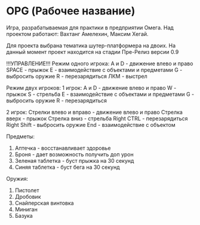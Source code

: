 # OPG (Рабочее название)

Игра, разрабатываемая для практики в предприятии Омега.
Над проектом работают: Вахтанг Амелехин, Максим Хегай.

Для проекта выбрана тематика шутер-платформера на двоих. На данный момент проект находится на стадии Пре-Релиз версии 0.9

!!!УПРАВЛЕНИЕ!!!
  Режим одного игрока:
    A и D - движение влево и право
    SPACE - прыжок
    E - взаимодействие с объектами и предметами
    G - выбросить оружие
    R - перезарядиться
    ЛКМ - выстрел

  Режим двух игроков:
  1 игрок:
    A и D - движение влево и право
    W - прыжок
    S - стрельба
    E - взаимодействие с объектами и предметами
    G - выбросить оружие
    R - перезарядиться

  2 игрок:
    Стрелки влево и вправо - движение влево и право
    Стрелка вверх - прыжок
    Стрелка вниз - стрельба
    Right CTRL - перезарядиться
    Right Shift - выбросить оружие
    End - взаимодействие с объектом
    
Предметы:
1) Аптечка - восстанавливает здоровье
2) Броня - дает возможность получить доп урон
3) Зеленая таблетка - буст прыжка на 30 секунд
4) Синяя таблетка - буст бега на 30 секунд

Оружия:
 1) Пистолет
 2) Дробовик
 3) Снайперская винтовка
 4) Миниган
 5) Базука
